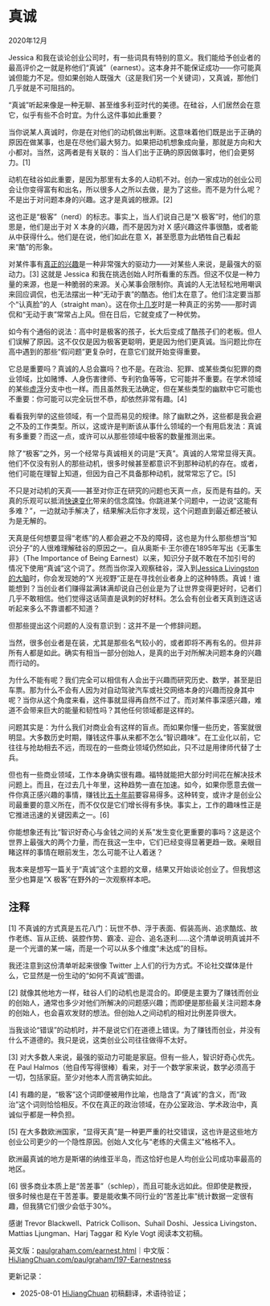 


# 真诚

2020年12月

Jessica 和我在谈论创业公司时，有一些词具有特别的意义。我们能给予创业者的最高评价之一就是称他们“真诚”（earnest）。这本身并不能保证成功——你可能真诚但能力不足。但如果创始人既强大（这是我们另一个关键词），又真诚，那他们几乎就是不可阻挡的。

“真诚”听起来像是一种无聊、甚至维多利亚时代的美德。在硅谷，人们居然会在意它，似乎有些不合时宜。为什么这件事如此重要？

当你说某人真诚时，你是在对他们的动机做出判断。这意味着他们既是出于正确的原因在做某事，也是在尽他们最大努力。如果把动机想象成向量，那就是方向和大小都对。当然，这两者是有关联的：当人们出于正确的原因做事时，他们会更努力。[1]

动机在硅谷如此重要，是因为那里有太多的人动机不对。创办一家成功的创业公司会让你变得富有和出名，所以很多人之所以去做，是为了这些。而不是为什么呢？不是出于对问题本身的兴趣。这才是真诚的根源。[2]

这也正是“极客”（nerd）的标志。事实上，当人们说自己是“X 极客”时，他们的意思是，他们是出于对 X 本身的兴趣，而不是因为对 X 感兴趣这件事很酷，或者能从中获得什么。他们是在说，他们如此在意 X，甚至愿意为此牺牲自己看起来“酷”的形象。

对某件事有[真正的兴趣](https://hijiangchuan.com/paulgraham/180-The-Bus-Ticket-Theory-of-Genius)是一种非常强大的驱动力——对某些人来说，是最强大的驱动力。[3] 这就是 Jessica 和我在挑选创始人时所看重的东西。但这不仅是一种力量的来源，也是一种脆弱的来源。关心某事会限制你。真诚的人无法轻松地用嘲讽来回应调侃，也无法摆出一种“无动于衷”的酷态。他们太在意了。他们注定要当那个“认真脸”的人（straight man）。这在你[十几岁](https://hijiangchuan.com/paulgraham/021-Why-Nerds-are-Unpopular)时是一种真正的劣势——那时调侃和“无动于衷”常常占上风。但在日后，它就变成了一种优势。

如今有个通俗的说法：高中时是极客的孩子，长大后变成了酷孩子们的老板。但人们误解了原因。这不仅仅是因为极客更聪明，更是因为他们更真诚。当问题比你在高中遇到的那些“假问题”更复杂时，在意它们就开始变得重要。

它总是重要吗？真诚的人总会赢吗？也不是。在政治、犯罪、或某些类似犯罪的商业领域，比如赌博、人身伤害律师、专利钓鱼等等，它可能并不重要。在学术领域的某些[虚浮](https://scholar.google.com/scholar?hl=en&as_sdt=0%2C5&q=hermeneutic+dialectics+hegemonic+phenomenology+intersectionality)分支中也一样。而且虽然我无法确定，但在某些类型的幽默中它可能也不重要：你可能可以完全玩世不恭，却依然非常有趣。[4]

看看我列举的这些领域，有一个显而易见的规律。除了幽默之外，这些都是我会避之不及的工作类型。所以，这或许是判断该从事什么领域的一个有用启发法：真诚有多重要？而这一点，或许可以从那些领域中极客的数量推测出来。

除了“极客”之外，另一个经常与真诚相关的词是“天真”。真诚的人常常显得天真。他们不仅没有别人的那些动机，很多时候甚至都意识不到那种动机的存在。或者，他们可能在理智上知道，但因为自己不具备那种动机，就常常忘了它。[5]

不只是对动机的天真——甚至对你正在研究的问题也天真一点，反而是有益的。天真的乐观可以抵消[快速变化](https://hijiangchuan.com/paulgraham/161-How-to-Be-an-Expert-in-a-Changing-World)带来的信念腐蚀。你跳进某个问题中，一边说“这能有多难？”，一边就动手解决了，结果解决后你才发现，这个问题直到最近都还被认为是无解的。

天真是任何想要显得“老练”的人都会避之不及的障碍，这也是为什么那些想当“知识分子”的人很难理解硅谷的原因之一。自从奥斯卡·王尔德在1895年写出《无事生非》（The Importance of Being Earnest）以来，知识分子就不敢在不加引号的情况下使用“真诚”这个词了。然而当你深入观察硅谷，深入到[Jessica Livingston 的大脑](https://hijiangchuan.com/paulgraham/172-Jessica-Livingston)时，你会发现她的“X 光视野”正是在寻找创业者身上的这种特质。真诚！谁能想到？当创业者们赚得盆满钵满却说自己创业是为了让世界变得更好时，记者们几乎不敢相信。他们觉得这话简直是讽刺的好材料。怎么会有创业者天真到连这话听起来多么不靠谱都不知道？

但那些提出这个问题的人没有意识到：这并不是一个修辞问题。

当然，很多创业者是在装，尤其是那些名气较小的，或者即将不再有名的。但并非所有人都是如此。确实有相当一部分创始人，是真的出于对所解决问题本身的兴趣而行动的。

为什么不能有呢？我们完全可以相信有人会出于兴趣而研究历史、数学，甚至是旧车票。那为什么不会有人因为对自动驾驶汽车或社交网络本身的兴趣而投身其中呢？当你从这个角度来看，这件事就显得再自然不过了。而对某件事深感兴趣，难道不会带来巨大的能量和韧性吗？其他任何领域都是这样的。

问题其实是：为什么我们对商业会有这样的盲点。而如果你懂一些历史，答案就很明显。大多数历史时期，赚钱这件事从来都不怎么“智识趣味”。在工业化以前，它往往与抢劫相去不远，而现在的一些商业领域仍然如此，只不过是用律师代替了士兵。

但也有一些商业领域，工作本身确实很有趣。福特就能把大部分时间花在解决技术问题上。而且，在过去几十年里，这种趋势一直在加速。如今，如果你愿意去做一件你真正感兴趣的事情，赚钱比[五十年前](https://hijiangchuan.com/paulgraham/173-The-Refragmentation)要容易得多。这种转变，或许才是创业公司最重要的意义所在，而不仅仅是它们增长得有多快。事实上，工作的趣味性正是它推进迅速的关键因素之一。[6]

你能想象还有比“智识好奇心与金钱之间的关系”发生变化更重要的事吗？这是这个世界上最强大的两个力量，而在我这一生中，它们已经变得显著更趋一致。亲眼目睹这样的事情在眼前发生，怎么可能不让人着迷？

我本来是想写一篇关于“真诚”这个主题的文章，结果又开始谈论创业了。但我想这至少也算是“X 极客”在野外的一次观察样本吧。

## 注释

[1] 不真诚的方式真是五花八门：玩世不恭、浮于表面、假装高尚、追求酷炫、故作老练、盲从正统、装腔作势、霸凌、迎合、追名逐利……这个清单说明真诚并不是一个光谱的某一端，而是一个可以从多个维度“未达成”的目标。

我还注意到这份清单听起来很像 Twitter 上人们的行为方式。不论社交媒体是什么，它显然是一份生动的“如何不真诚”图谱。

[2] 就像其他地方一样，硅谷人们的动机也是混合的。即便是主要为了赚钱而创业的创始人，通常也多少对他们所解决的问题感兴趣；而即便是那些最关注问题本身的创始人，也会喜欢发财的想法。但创始人之间动机的相对比例差异很大。

当我谈论“错误”的动机时，并不是说它们在道德上错误。为了赚钱而创业，并没有什么不道德的。我只是说，这类创业公司往往做得不太好。

[3] 对大多数人来说，最强的驱动力可能是家庭。但有一些人，智识好奇心优先。在 Paul Halmos（他自传写得很棒）看来，对于一个数学家来说，数学必须高于一切，包括家庭。至少对他本人而言确实如此。

[4] 有趣的是，“极客”这个词即便被用作比喻，也隐含了“真诚”的含义，而“政治”这个词则恰恰相反。不仅在真正的政治领域，在办公室政治、学术政治中，真诚似乎都是一种负担。

[5] 在大多数欧洲国家，“显得天真”是一种更严重的社交错误，这也许是这些地方创业公司更少的一个隐性原因。创始人文化与“老练的犬儒主义”格格不入。

欧洲最真诚的地方是斯堪的纳维亚半岛，而这恰好也是人均创业公司成功率最高的地区。

[6] 很多商业本质上是“苦差事”（schlep），而且可能永远如此。但即使是教授，很多时候也是在干苦差事。要是能收集不同行业的“苦差比率”统计数据一定很有趣，但我猜它们很少会低于30%。

感谢 Trevor Blackwell、Patrick Collison、Suhail Doshi、Jessica Livingston、Mattias Ljungman、Harj Taggar 和 Kyle Vogt 阅读本文初稿。

英文版：[paulgraham.com/earnest.html](https://paulgraham.com/earnest.html)｜中文版：[HiJiangChuan.com/paulgraham/197-Earnestness](https://hijiangchuan.com/paulgraham/197-Earnestness)



更新记录：
- 2025-08-01 [HiJiangChuan](https://hijiangchuan.com) 初稿翻译，术语待验证；
